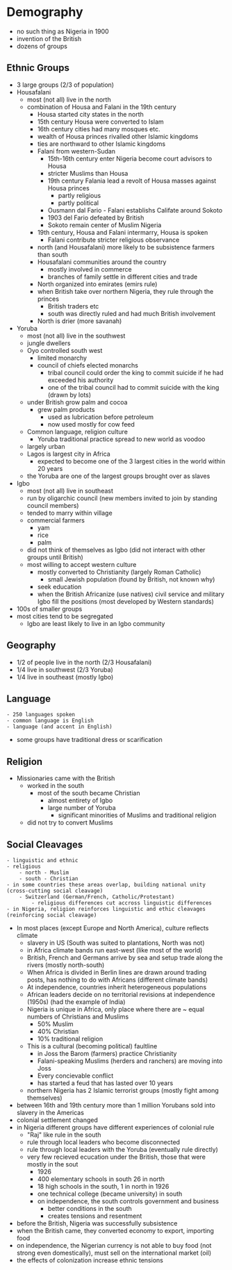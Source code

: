 # Demography
- no such thing as Nigeria in 1900
- invention of the British
- dozens of groups

## Ethnic Groups
- 3 large groups (2/3 of population)
- Housafalani
	- most (not all) live in the north
	- combination of Housa and Falani in the 19th century
		- Housa started city states in the north
		- 15th century Housa were converted to Islam
		- 16th century cities had many mosques etc.
		- wealth of Housa princes rivalled other Islamic kingdoms
		- ties are northward to other Islamic kingdoms
		- Falani from western-Sudan
			- 15th-16th century enter Nigeria become court advisors to Housa
			- stricter Muslims than Housa
			- 19th century Falania lead a revolt of Housa masses against Housa princes
				- partly religious
				- partly political
			- Ousmann dal Fario - Falani establishs Califate around Sokoto
			- 1903 del Fario defeated by British
			- Sokoto remain center of Muslim Nigeria
		- 19th century, Housa and Falani intermarry, Housa is spoken
			- Falani contribute stricter religious observance
		- north (and Housafalani) more likely to be subsistence farmers than south
		- Housafalani communities around the country
			- mostly involved in commerce
			- branches of family settle in different cities and trade
		- North organized into emirates (emirs rule)
		- when British take over northern Nigeria, they rule through the princes
			- British traders etc
			- south was directly ruled and had much British involvement
		- North is drier (more savanah)
- Yoruba
	- most (not all) live in the southwest
	- jungle dwellers
	- Oyo controlled south west
		- limited monarchy
		- council of chiefs elected monarchs
			- tribal council could order the king to commit suicide if he had exceeded his authority
			- one of the tribal council had to commit suicide with the king (drawn by lots)
	- under British grow palm and cocoa
		- grew palm products
			- used as lubrication before petroleum
			- now used mostly for cow feed
	- Common language, religion culture
		- Yoruba traditional practice spread to new world as voodoo
	- largely urban
	- Lagos is largest city in Africa
		- expected to become one of the 3 largest cities in the world within 20 years
	- the Yoruba are one of the largest groups brought over as slaves
- Igbo
	- most (not all) live in southeast
	- run by oligarchic council (new members invited to join by standing council members)
	- tended to marry within village
	- commercial farmers
		- yam
		- rice
		- palm
	- did not think of themselves as Igbo (did not interact with other groups until British)
	- most willing to accept western culture
	 	- mostly converted to Christianity (largely Roman Catholic)
			- small Jewish population (found by British, not known why)
		- seek education
		- when the British Africanize (use natives) civil service and military Igbo fill the positions (most developed by Western standards)
- 100s of smaller groups
- most cities tend to be segregated
	- Igbo are least likely to live in an Igbo community


## Geography
- 1/2 of people live in the north (2/3 Housafalani)
- 1/4 live in southwest (2/3 Yoruba)
- 1/4 live in southeast (mostly Igbo)

## Language
	- 250 languages spoken
	- common language is English
	- language (and accent in English)

- some groups have traditional dress or scarification

## Religion
- Missionaries came with the British
	- worked in the south
		- most of the south became Christian
			- almost entirety of Igbo
			- large number of Yoruba
				- significant minorities of Muslims and traditional religion
	- did not try to convert Muslims

## Social Cleavages
	- linguistic and ethnic
	- religious
		- north - Muslim
		- south - Christian
	- in some countries these areas overlap, building national unity (cross-cutting social cleavage)
		- Switzerland (German/French, Catholic/Protestant)
			- religious differences cut accross linguistic differences
	- in Nigeria, religion reinforces linguistic and ethic cleavages (reinforcing social cleavage)

- In most places (except Europe and North America), culture reflects climate
	- slavery in US (South was suited to plantations, North was not)
	- in Africa climate bands run east-west (like most of the world)
	- British, French and Germans arrive by sea and setup trade along the rivers (mostly north-south)
	- When Africa is divided in Berlin lines are drawn around trading posts, has nothing to do with Africans (different climate bands)
	- At independence, countries inherit heterogeneous populations
	- African leaders decide on no territorial revisions at independence (1950s) (had the example of India)
	- Nigeria is unique in Africa, only place where there are ~ equal numbers of Christians and Muslims
		- 50% Muslim
		- 40% Christian
		- 10% traditional religion
	- This is a cultural (becoming political) faultline
		- in Joss the Barom (farmers) practice Christianity
		- Falani-speaking Muslims (herders and ranchers) are moving into Joss
		- Every concievable conflict
		- has started a feud that has lasted over 10 years
	- northern Nigeria has 2 Islamic terrorist groups (mostly fight among themselves)
- between 16th and 19th century more than 1 million Yorubans sold into slavery in the Americas
- colonial settlement changed
- in Nigeria different groups have different experiences of colonial rule
	- "Raj" like rule in the south
	- rule through local leaders who become disconnected
	- rule through local leaders with the Yoruba (eventually rule directly)
	- very few recieved ecucation under the British, those that were mostly in the sout
		- 1926
		- 400 elementary schools in south 26 in north
		- 18 high schools in the south, 1 in north in 1926
		- one technical college (became university) in south
		- on independence, the south controls government and business
			- better conditions in the south
			- creates tensions and resentment
- before the British, Nigeria was successfully subsistence
- when the British came, they converted economy to export, importing food
- on independence, the Nigerian currency is not able to buy food (not strong even domestically), must sell on the international market (oil)
- the effects of colonization increase ethnic tensions
